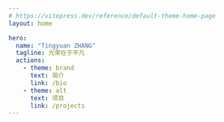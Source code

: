 ```yaml
---
# https://vitepress.dev/reference/default-theme-home-page
layout: home

hero:
  name: "Tingyuan ZHANG"
  tagline: 光荣在于平凡
  actions:
    - theme: brand
      text: 简介
      link: /bio
    - theme: alt
      text: 项目
      link: /projects
---
```


